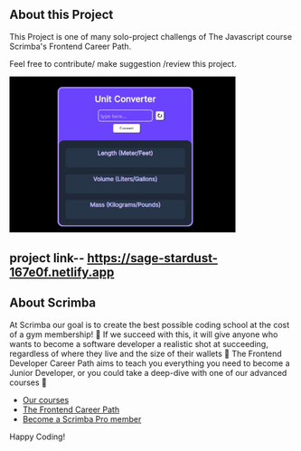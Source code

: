 ## About this Project

This Project is one of many solo-project challengs of The Javascript course Scrimba's Frontend Career Path.

Feel free to contribute/ make suggestion /review this project. 

<div text-align ="center">
    <img src="/Screenshot.jpg" width="400px"/> 
</div>

## project link-- <a>https://sage-stardust-167e0f.netlify.app</a>




## About Scrimba
At Scrimba our goal is to create the best possible coding school at the cost of a gym membership! 💜
If we succeed with this, it will give anyone who wants to become a software developer a realistic shot at succeeding, regardless of where they live and the size of their wallets 🎉
The Frontend Developer Career Path aims to teach you everything you need to become a Junior Developer, or you could take a deep-dive with one of our advanced courses 🚀

- [Our courses](https://scrimba.com/allcourses)
- [The Frontend Career Path](https://scrimba.com/learn/frontend)
- [Become a Scrimba Pro member](https://scrimba.com/pricing)

Happy Coding!

